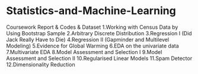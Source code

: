 # Statistics-and-Machine-Learning
Coursework Report &amp; Codes &amp; Dataset
1.Working with Census Data by Using Bootstrap Sample
2.Arbitrary Discrete Distribution
3.Regression I (Did Jack Really Have to Die)
4.Regression II (Gapminder and Multilevel Modeling)
5.Evidence for Global Warming
6.EDA on the univariate data
7.Multivariate EDA
8.Model Assessment and Selection I
9.Model Assessment and Selection II
10.Regularised Linear Models
11.Spam Detector
12.Dimensionality Reduction
